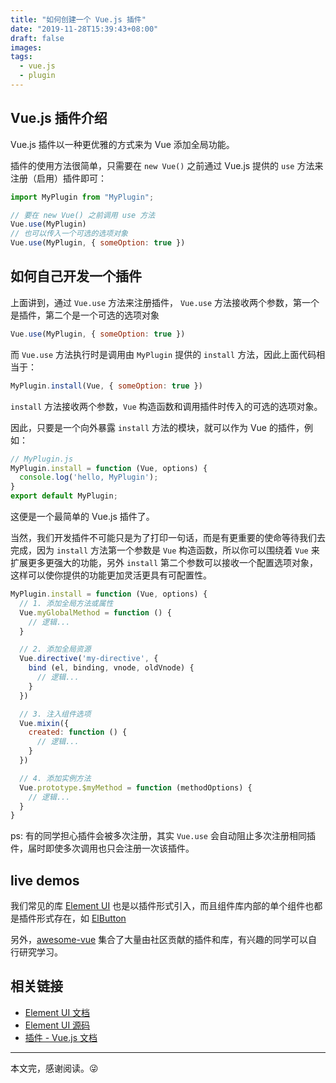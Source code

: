 ```yaml
---
title: "如何创建一个 Vue.js 插件"
date: "2019-11-28T15:39:43+08:00"
draft: false
images:
tags:
  - vue.js
  - plugin
---
```



## Vue.js 插件介绍

Vue.js 插件以一种更优雅的方式来为 Vue 添加全局功能。

插件的使用方法很简单，只需要在 `new Vue()` 之前通过 Vue.js 提供的 `use` 方法来注册（启用）插件即可：

```js
import MyPlugin from "MyPlugin";

// 要在 new Vue() 之前调用 use 方法
Vue.use(MyPlugin)
// 也可以传入一个可选的选项对象
Vue.use(MyPlugin, { someOption: true })
```

## 如何自己开发一个插件

上面讲到，通过 `Vue.use` 方法来注册插件， `Vue.use` 方法接收两个参数，第一个是插件，第二个是一个可选的选项对象

```js
Vue.use(MyPlugin, { someOption: true })
```

而 `Vue.use` 方法执行时是调用由 `MyPlugin` 提供的 `install` 方法，因此上面代码相当于：

```js
MyPlugin.install(Vue, { someOption: true })
```

`install` 方法接收两个参数，`Vue` 构造函数和调用插件时传入的可选的选项对象。

因此，只要是一个向外暴露 `install` 方法的模块，就可以作为 Vue 的插件，例如：

```js
// MyPlugin.js
MyPlugin.install = function (Vue, options) {
  console.log('hello, MyPlugin');
}
export default MyPlugin;
```

这便是一个最简单的 Vue.js 插件了。

当然，我们开发插件不可能只是为了打印一句话，而是有更重要的使命等待我们去完成，因为 `install` 方法第一个参数是 `Vue` 构造函数，所以你可以围绕着 `Vue` 来扩展更多更强大的功能，另外 `install` 第二个参数可以接收一个配置选项对象，这样可以使你提供的功能更加灵活更具有可配置性。

```js
MyPlugin.install = function (Vue, options) {
  // 1. 添加全局方法或属性
  Vue.myGlobalMethod = function () {
    // 逻辑...
  }

  // 2. 添加全局资源
  Vue.directive('my-directive', {
    bind (el, binding, vnode, oldVnode) {
      // 逻辑...
    }
  })

  // 3. 注入组件选项
  Vue.mixin({
    created: function () {
      // 逻辑...
    }
  })

  // 4. 添加实例方法
  Vue.prototype.$myMethod = function (methodOptions) {
    // 逻辑...
  }
}
```

ps: 有的同学担心插件会被多次注册，其实 `Vue.use` 会自动阻止多次注册相同插件，届时即使多次调用也只会注册一次该插件。

## live demos

我们常见的库 [Element UI](https://element.eleme.cn/#/zh-CN/component/quickstart#wan-zheng-yin-ru) 也是以插件形式引入，而且组件库内部的单个组件也都是插件形式存在，如 [ElButton](https://github.com/ElemeFE/element/blob/dev/packages/button/index.js)

另外，[awesome-vue](https://github.com/vuejs/awesome-vue#components--libraries) 集合了大量由社区贡献的插件和库，有兴趣的同学可以自行研究学习。

## 相关链接


+ [Element UI 文档](https://element.eleme.cn/#/zh-CN/component/quickstart#wan-zheng-yin-ru)
+ [Element UI 源码](https://github.com/ElemeFE/element)
+ [插件 - Vue.js 文档](https://cn.vuejs.org/v2/guide/plugins.html)


---

本文完，感谢阅读。:stuck_out_tongue_winking_eye: 